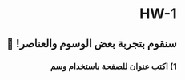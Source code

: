 <div dir="rtl">

# HW-1

## سنقوم بتجربة بعض الوسوم والعناصر! 🥳

### 1) اكتب عنوان للصفحة باستخدام وسم <title> 📄

### 2) استخدم وسوم العناوين المختلفة h1, h2, h3 لتكتب الجمل الآتية ✍️

- مرحباً!
- هذا موقعي الأول
- اسمي " اكتب اسمك "
   
### 3) عرف عن نفسك باستخدام وسم الفقرة p 💼

#### لكتابة الفقرة في أكثر من سطر استخدم وسم br 💡

اسمي "اكتب اسمك"  وعمري " اكتب عمرك "
  واخترت دورة برمجة المواقع لآني ...
  
### 4) اضف لون لخلفية الفقرة
  
### 5) اكتب تاريخ اليوم كتعليق🔢

### 6) اضف  div 📦

### 7)  ارفق صورة مسلسلك المفضل باستخدام وسم  img 🎞
  
### 8) اضف رابط الى موقع Youtube باستخدام وسم a
   
### 9) اضف قائمة غير مرتبة تحتوي ٣ من افلامك المفضلة📍 
   
 8) 
 
## قم بتسمية ملفك index.html

  
### بونص!

 
🐣/ اجعل اسمك بخط عريض و مائل

2. اجعل الرابط يفتح في صفحة جديدة


 3. عدل ابعاد ال img باستخدام ال inline styling


4. قم بإضافة فيديو من Youtube إلى موقعك

 <h3> تقدرون تستخدمون هالموقع عشان تعرفون كل وسم وشنو فايدته💡💡 </h3>
   https://www.w3schools.com/html/ 
   
   
آخر موعد لرفع الكود\
Monday
20/12
12:00AM

</div>

  
